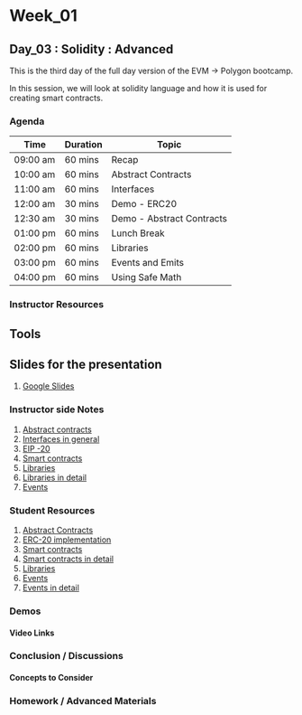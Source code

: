 
# Week_01
## Day_03 : Solidity : Advanced

This is the third day of the full day version of the EVM → Polygon bootcamp.

In this session, we will look at solidity language and how it is used for creating smart contracts.
### Agenda

| Time | Duration | Topic |
| --- | --- | --- |
| 09:00 am | 60 mins | Recap | 
| 10:00 am | 60 mins | Abstract Contracts | 
| 11:00 am | 60 mins | Interfaces |
| 12:00 am | 30 mins | Demo - ERC20 |
| 12:30 am | 30 mins | Demo - Abstract Contracts |
| 01:00 pm | 60 mins | Lunch Break |
| 02:00 pm | 60 mins | Libraries |
| 03:00 pm | 60 mins | Events and Emits |
| 04:00 pm | 60 mins | Using Safe Math |

### Instructor Resources

## Tools


## Slides for the presentation
1. [Google Slides](https://docs.google.com/presentation/d/1bJS3Fd2GBkG4k4JriZMJNPJKPfyoDudkG9I7oQaQ8sY/edit?usp=sharing)

### Instructor side Notes
1. [Abstract contracts](https://www.tutorialspoint.com/solidity/solidity_abstract_contracts.htm)
2. [Interfaces in general](https://cryptomarketpool.com/interface-in-solidity-smart-contracts/#:~:text=What%20is%20an%20interface%20in,implementation%20details%20are%20less%20important)
3. [EIP -20 ](https://eips.ethereum.org/EIPS/eip-20)
4. [Smart contracts](https://www.ibm.com/uk-en/topics/smart-contracts)
5. [Libraries](https://www.geeksforgeeks.org/solidity-libraries/#:~:text=Libraries%20in%20solidity%20are%20similar,library%20reduces%20the%20gas%20cost.)
6. [Libraries in detail](https://cryptomarketpool.com/libraries-in-solidity/)
7. [Events](https://betterprogramming.pub/what-is-an-event-in-solidity-420caeb38859)

### Student Resources

1. [Abstract Contracts](https://docs.soliditylang.org/en/v0.6.2/contracts.html#abstract-contracts)
2. [ERC-20 implementation](https://solidity-by-example.org/app/erc20/)
3. [Smart contracts](https://ethereum.org/en/developers/docs/smart-contracts/)
4. [Smart contracts in detail](https://www.tutorialspoint.com/what-are-smart-contracts#:~:text=A%20Smart%20contract%20is%20a,lot%20of%20time%20and%20money.)
5. [Libraries](https://www.tutorialspoint.com/solidity/solidity_libraries.htm)
6. [Events](https://www.tutorialspoint.com/solidity/solidity_events.htm)
7. [Events in detail](https://techblog.geekyants.com/an-introduction-to-events-in-solidity)

### Demos

#### Video Links

### Conclusion / Discussions

#### Concepts to Consider

### Homework / Advanced Materials


